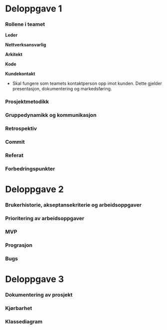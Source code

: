 # Deloppgave 1

### Rollene i teamet


**Leder**

**Nettverksansvarlig**

**Arkitekt**

**Kode**


**Kundekontakt**
- Skal fungere som teamets kontaktperson opp imot kunden. Dette gjelder presentasjon, dokumentering og markedsføring.

### Prosjektmetodikk


### Gruppedynamikk og kommunikasjon


### Retrospektiv


### Commit


### Referat


### Forbedringspunkter



# Deloppgave 2

### Brukerhistorie, akseptansekriterie og arbeidsoppgaver


### Prioritering av arbeidsoppgaver


### MVP


### Prograsjon


### Bugs



# Deloppgave 3

### Dokumentering av prosjekt

### Kjørbarhet


### Klassediagram


### 
